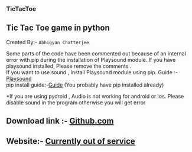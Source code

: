 ### TicTacToe
## Tic Tac Toe game in python                                             
Created By:- `Abhigyan Chatterjee`

Some parts of the code have been commented out because of an internal error with pip during the installation of Playsound module. If you have playsound installed, Please remove the comments .                                          
If you want to use sound , Install Playsound module using pip. Guide :- [Playsound](https://pypi.org/project/playsound/)                                              
pip install guide:-[Guide](https://pip.pypa.io/en/stable/installation/) (You probably have pip installed already)                                       

*If you are using pydroid , Audio is not working for android or ios. Please disable sound in the program otherwise you will get error                 

## Download link :- [Github.com](https://github.com/XCalibur5678/TicTacToe/releases/tag/Download)                         
## Website:- [Currently out of service](https://xcalibur5678.github.io/TicTacToe/)
